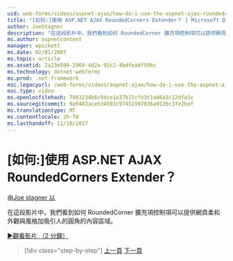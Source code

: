 ```yaml
---
uid: web-forms/videos/aspnet-ajax/how-do-i-use-the-aspnet-ajax-roundedcorners-extender
title: "[如何:]使用 ASP.NET AJAX RoundedCorners Extender？ | Microsoft Docs"
author: JoeStagner
description: "在這段影片中，我們看到如何 RoundedCorner 擴充項控制項可以提供網頁柔和的外觀及操作吸引人的圓角加入內容區域..."
ms.author: aspnetcontent
manager: wpickett
ms.date: 02/01/2007
ms.topic: article
ms.assetid: 2a23e599-2969-4d2a-92c2-4bdfea8f59bc
ms.technology: dotnet-webforms
ms.prod: .net-framework
msc.legacyurl: /web-forms/videos/aspnet-ajax/how-do-i-use-the-aspnet-ajax-roundedcorners-extender
msc.type: video
ms.openlocfilehash: 7803234b6c8dce1a17b15cfe3c1a46a3c12dfa1c
ms.sourcegitcommit: 9a9483aceb34591c97451997036a9120c3fe2baf
ms.translationtype: MT
ms.contentlocale: zh-TW
ms.lasthandoff: 11/10/2017
---
```

<a name="how-do-i-use-the-aspnet-ajax-roundedcorners-extender"></a>[如何:]使用 ASP.NET AJAX RoundedCorners Extender？
====================
由[Joe stagner 以](https://github.com/JoeStagner)

在這段影片中，我們看到如何 RoundedCorner 擴充項控制項可以提供網頁柔和外觀與風格加吸引人的圓角的內容區域。

[&#9654;觀看影片 （2 分鐘）](https://channel9.msdn.com/Blogs/ASP-NET-Site-Videos/how-do-i-use-the-aspnet-ajax-roundedcorners-extender)

>[!div class="step-by-step"]
[上一頁](how-do-i-use-an-aspnet-ajax-scriptmanagerproxy.md)
[下一頁](how-do-i-use-the-aspnet-ajax-timer-control.md)
